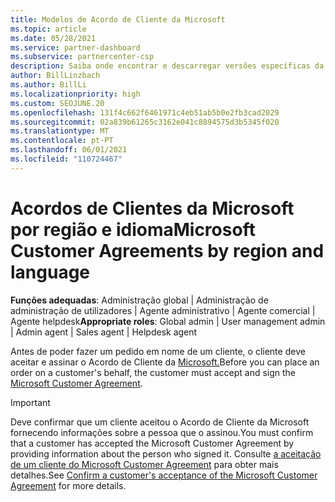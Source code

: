 ```yaml
---
title: Modelos de Acordo de Cliente da Microsoft
ms.topic: article
ms.date: 05/28/2021
ms.service: partner-dashboard
ms.subservice: partnercenter-csp
description: Saiba onde encontrar e descarregar versões específicas da região e específicas da linguagem do Microsoft Customer Agreement para rever com os seus clientes.
author: BillLinzbach
ms.author: BillLi
ms.localizationpriority: high
ms.custom: SEOJUNE.20
ms.openlocfilehash: 131f4c662f6461971c4eb51ab5b0e2fb3cad2029
ms.sourcegitcommit: 02a839b61265c3162e041c8894575d3b5345f020
ms.translationtype: MT
ms.contentlocale: pt-PT
ms.lasthandoff: 06/01/2021
ms.locfileid: "110724467"
---
```

# <a name="microsoft-customer-agreements-by-region-and-language"></a><span data-ttu-id="56b2a-103">Acordos de Clientes da Microsoft por região e idioma</span><span class="sxs-lookup"><span data-stu-id="56b2a-103">Microsoft Customer Agreements by region and language</span></span>

<span data-ttu-id="56b2a-104">**Funções adequadas**: Administração global | Administração de administração de utilizadores | Agente administrativo | Agente comercial | Agente helpdesk</span><span class="sxs-lookup"><span data-stu-id="56b2a-104">**Appropriate roles**: Global admin | User management admin | Admin agent | Sales agent | Helpdesk agent</span></span>

<span data-ttu-id="56b2a-105">Antes de poder fazer um pedido em nome de um cliente, o cliente deve aceitar e assinar o Acordo de Cliente da [Microsoft.](https://www.microsoft.com/licensing/docs/customeragreement)</span><span class="sxs-lookup"><span data-stu-id="56b2a-105">Before you can place an order on a customer's behalf, the customer must accept and sign the [Microsoft Customer Agreement](https://www.microsoft.com/licensing/docs/customeragreement).</span></span>

>[!IMPORTANT]
> <span data-ttu-id="56b2a-106">Deve confirmar que um cliente aceitou o Acordo de Cliente da Microsoft fornecendo informações sobre a pessoa que o assinou.</span><span class="sxs-lookup"><span data-stu-id="56b2a-106">You must confirm that a customer has accepted the Microsoft Customer Agreement by providing information about the person who signed it.</span></span> <span data-ttu-id="56b2a-107">Consulte [a aceitação de um cliente do Microsoft Customer Agreement](./confirm-customer-agreement.md) para obter mais detalhes.</span><span class="sxs-lookup"><span data-stu-id="56b2a-107">See [Confirm a customer's acceptance of the Microsoft Customer Agreement](./confirm-customer-agreement.md) for more details.</span></span>
